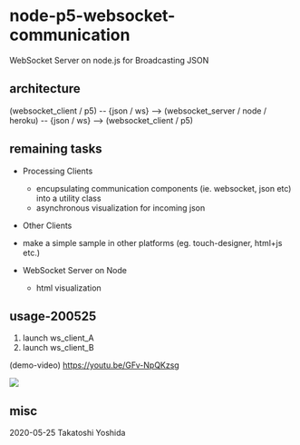 # node-p5-websocket-communication

WebSocket Server on node.js for Broadcasting JSON 

## architecture

(websocket_client / p5) 
-- {json / ws} -->
(websocket_server / node / heroku)
-- {json / ws} --> 
(websocket_client / p5)


## remaining tasks
- Processing Clients
  - encupsulating communication components (ie. websocket, json etc) into a utility class
  - asynchronous visualization for incoming json

- Other Clients
 - make a simple sample in other platforms (eg. touch-designer, html+js etc.)
 
- WebSocket Server on Node
  - html visualization

## usage-200525

1. launch ws_client_A
2. launch ws_client_B

(demo-video) https://youtu.be/GFv-NpQKzsg

[![](http://img.youtube.com/vi/GFv-NpQKzsg/0.jpg)](http://www.youtube.com/watch?v=GFv-NpQKzsg "node-p5-websocket-communication")



## misc
2020-05-25 Takatoshi Yoshida

